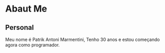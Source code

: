 # Abaut Me
## Personal
Meu nome é Patrik Antoni Marmentini, Tenho 30 anos e estou começando agora como programador.

